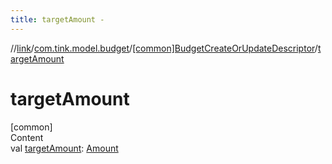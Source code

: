 ```yaml
---
title: targetAmount -
---
```

//[link](../../index.md)/[com.tink.model.budget](../index.md)/[[common]BudgetCreateOrUpdateDescriptor](index.md)/[targetAmount](target-amount.md)



# targetAmount  
[common]  
Content  
val [targetAmount](target-amount.md): [Amount](../../com.tink.model.misc/[common]-amount/index.md)  



